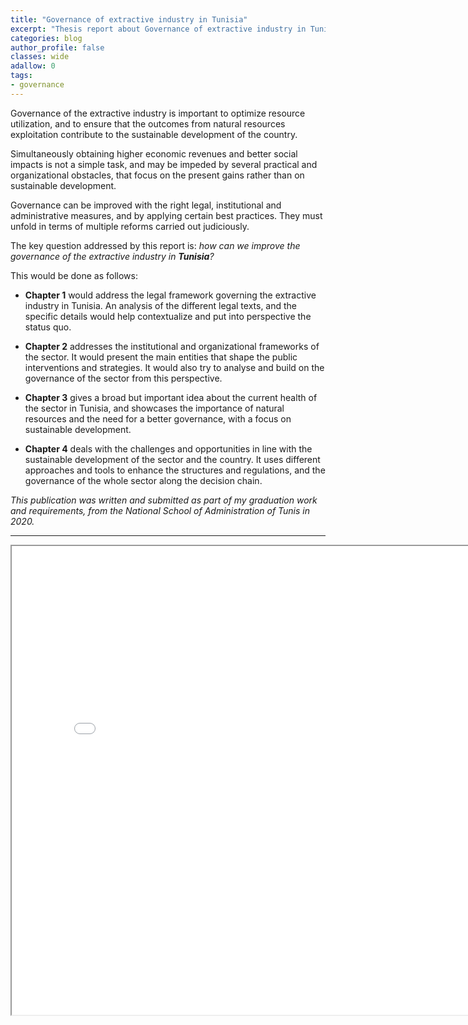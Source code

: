 ```yaml
---
title: "Governance of extractive industry in Tunisia"
excerpt: "Thesis report about Governance of extractive industry in Tunisia by Meher Béjaoui"
categories: blog
author_profile: false
classes: wide
adallow: 0
tags:
- governance
---
```

Governance of the extractive industry is important to optimize resource utilization, and to ensure that the outcomes from natural resources exploitation contribute to the sustainable development of the country.  

Simultaneously obtaining higher economic revenues and better social impacts is not a simple task, and may be impeded by several practical and organizational obstacles, that focus on the present gains rather than on sustainable development.  

Governance can be improved with the right legal, institutional and administrative measures, and by applying certain best practices. They must unfold in terms of multiple reforms carried out judiciously.   

The key question addressed by this report is: *how can we improve the governance of the extractive industry in __Tunisia__?*   

This would be done as follows:   
- **Chapter 1** would address the legal framework governing the extractive industry in Tunisia. An analysis of the different legal texts, and the specific details would help contextualize and put into perspective the status quo.   

- **Chapter 2** addresses the institutional and organizational frameworks of the sector. It would present the main entities that shape the public interventions and strategies. It would also try to analyse and build on the governance of the sector from this perspective.   

- **Chapter 3** gives a broad but important idea about the current health of the sector in Tunisia, and showcases the importance of natural resources and the need for a better governance, with a focus on sustainable development.   

- **Chapter 4** deals with the challenges and opportunities in line with the sustainable development of the sector and the country. It uses different approaches and tools to enhance the structures and regulations, and the governance of the whole sector along the decision chain.   

*This publication was written and submitted as part of my graduation work and requirements, from the National School of Administration of Tunis in 2020.*

***

<iframe src="/assets/governanceinTunisia.pdf" alt ="pdf report titled Governance of extractive industry in Tunisia" width="800" height="750"></iframe>

